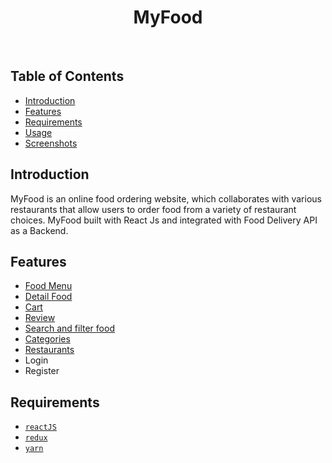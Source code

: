 <h1 align='center'>MyFood</h1><br/>

## Table of Contents
- [Introduction](#introduction)
- [Features](#features)
- [Requirements](#requirements)
- [Usage](#usage-for-development)
- [Screenshots](#screenshots)


## Introduction
MyFood is an online food ordering website, which collaborates with various restaurants that allow users to order food from a variety of restaurant choices. MyFood built with React Js and integrated with Food Delivery API as a Backend.

## Features
* [Food Menu](#menu)
* [Detail Food](#detail_food)
* [Cart](#cart)
* [Review](#review)
* [Search and filter food](#search)
* [Categories](#categories)
* [Restaurants](#)
* Login
* Register

## Requirements
* [`reactJS`](https://reactjs.org/)
* [`redux`](https://redux.js.org/)
* [`yarn`](https://yarnpkg.com/)
